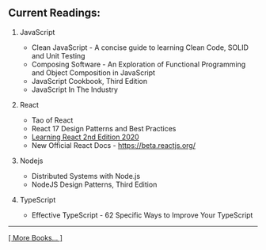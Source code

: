 
## Current Readings:

1. JavaScript
    - Clean JavaScript - A concise guide to learning Clean Code, SOLID and Unit Testing
    - Composing Software - An Exploration of Functional Programming and Object Composition in JavaScript
    - JavaScript Cookbook, Third Edition
    - JavaScript In The Industry

2. React
    - Tao of React
    - React 17 Design Patterns and Best Practices
    - [Learning React 2nd Edition 2020](https://github.com/stepanenko/javascript-info/tree/master/Eve%20Porcello/Learning%20React%20-%20Book)
    - New Official React Docs - https://beta.reactjs.org/

3. Nodejs
    - Distributed Systems with Node.js
    - NodeJS Design Patterns, Third Edition

4. TypeScript
    -  Effective TypeScript - 62 Specific Ways to Improve Your TypeScript

---

[[ More Books... ]](https://github.com/stepanenko/javascript-info#favourite-js-books)
